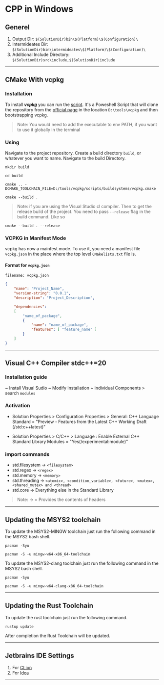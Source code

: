 # CPP in Windows

## Generel

1. Output Dir: `$(SolutionDir)bin\$(Platform)\$(Configuration)\`
2. Intermideates Dir: `$(SolutionDir)bin\intermideates\$(Platform)\$(Configuration)\`
3. Additional Include Directory: `$(SolutionDir)src\include,$(SolutionDir)include`

---

## CMake With vcpkg

### Installation

To install ***vcpkg*** you can run the [script](./scripts/install-vcpkg.ps1). It's a
Poweshell Script that will clone the repository from the
[official page](https://github.com/microsoft/vcpkg.git) in the location `D:\tools\vcpkg`
and then bootstrapping vcpkg.

> Note: You would need to add the executable to env PATH, if you want to use it globally in the terminal

### Using

Navigate to the project repository. Create a build directory `build`, or whatever you want to name.
Navigate to the build Directory.

```terminal
mkdir build

cd build
```

```terminal
cmake .. -DCMAKE_TOOLCHAIN_FILE=D:/tools/vcpkg/scripts/buildsystems/vcpkg.cmake
```

```terminal
cmake --build .
```

> Note: if you are using the Visual Studio cl compiler.
> Then to get the release build of the project.
> You need to pass `--release` flag in the build command. Like so

```terminal
cmake --build . --release
```

### VCPKG in Manifest Mode

vcpkg has now a mainfest mode. To use it, you need a manifest file `vcpkg.json` in the
place where the top level `CMakelists.txt` file is.

#### Format for `vcpkg.json`

`filename: vcpkg.json`

```json
{
    "name": "Project_Name",
    "version-string": "0.0.1",
    "description": "Project_Description",

    "dependencies":
    [
        "name_of_package",
        {
            "name": "name_of_package",
            "features": [ "feature_name" ]
        }
    ]
}
```

---

## Visual C++ Compiler stdc++=20

### Installation guide

~ Install Visual Sudio
~ Modify Installation
~ Individual Components > search ``` modules ```

### Activation

* Solution Properties > Configuration Properties > General: C++ Language Standard = "Preview - Features from the Latest C++ Working Draft (/std:c++latest)"

* Solution Properties > C/C++ > Language : Enable External C++ Standard Library Modules = "Yes(/experimental:module)"

### import commands

* std.filesystem -> `<filesystem>`
* std.regex -> `<regex>`
* std.memory -> `<memory>`
* std.threading -> `<atomic>, <condition_variable>, <future>, <mutex>, <shared_mutex> and <thread>`
* std.core -> Everything else in the Standard Library

> Note: -> = Provides the contents of headers

---

## Updating the MSYS2 toolchain

To update the MSYS2-MINGW toolchain just run the following command in the MSYS2 bash shell.

```terminal
pacman -Syu

pacman -S -u mingw-w64-x86_64-toolchain
```

To update the MSYS2-clang toolchain just run the following command in the MSYS2 bash shell.

```terminal
pacman -Syu

pacman -S -u mingw-w64-clang-x86_64-toolchain
```

---

## Updating the Rust Toolchain

To update the rust toolchain just run the following command.

```terminal
rustup update
```

After completion the Rust Toolchain will be updated.

---

## Jetbrains IDE Settings

1. For [CLion](./.jetbrains-settings/CLion)
2. For [Idea](./.jetbrains-settings/Idea)

---
